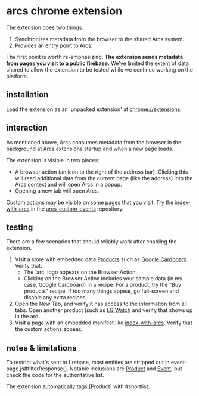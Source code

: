 # arcs chrome extension

The extension does two things:

1) Synchronizes metadata from the browser to the shared Arcs system.
1) Provides an entry point to Arcs.

The first point is worth re-emphasizing. **The extension sends metadata from
pages you visit to a public firebase.** We've limited the extent of data
shared to allow the extension to be tested while we continue working on the
platform.

## installation

Load the extension as an 'unpacked extension' at
[chrome://extensions](chrome://extensions).

## interaction

As mentioned above, Arcs consumes metadata from the browser in the background
at Arcs extensions startup and when a new page loads.

The extension is visible in two places:

* A browser action (an icon to the right of the address bar). Clicking this
  will read additional data from the current page (like the address) into the
  Arcs context and will open Arcs in a popup.
* Opening a new tab will open Arcs.

Custom actions may be visible on some pages that you visit. Try the
[index-with-arcs](https://smalls.github.io/arcs-custom-events/index-with-arcs.html)
in the [arcs-custom-events](https://github.com/smalls/arcs-custom-events)
repository.

## testing

There are a few scenarios that should reliably work after enabling the
extension.

1) Visit a store with embedded data [Products](https://schema.org/Product)
  such as [Google Cardboard](https://store.google.com/product/google_cardboard).
  Verify that:
    - The 'arc' logo appears on the Browser Action.
    - Clicking on the Browser Action includes your sample data (in my case,
      Google Cardboard) in a recipe. For a product, try the "Buy products"
      recipe. If too many things appear, go full-screen and disable any extra
      recipes.
1) Open the New Tab, and verify it has access to the information from all
  tabs. Open another product (such as [LG Watch](https://store.google.com/product/lg_watch_style)
  and verify that shows up in the arc.
1) Visit a page with an embedded manifest like 
  [index-with-arcs](https://smalls.github.io/arcs-custom-events/index-with-arcs.html). Verify that the custom actions appear.

## notes & limitations

To restrict what's sent to firebase, most entities are stripped out in
event-page.js#filterResponse(). Notable inclusions are
[Product](https://schema.org/Product) and [Event](https://schema.org/Event),
but check the code for the authoritative list.

The extension automatically tags [Product] with #shortlist.
